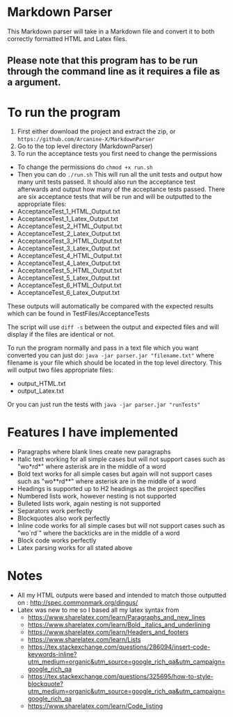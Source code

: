 # Markdown Parser
This Markdown parser will take in a Markdown file and convert it to both correctly formatted HTML and Latex files.

## Please note that this program has to be run through the command line as it requires a file as a argument.

# To run the program
1. First either download the project and extract the zip, or `https://github.com/Arcanine-X/MarkdownParser`
2. Go to the top level directory (MarkdownParser)
3. To run the acceptance tests you first need to change the permissions
  - To change the permissions do `chmod +x run.sh`
  - Then you can do `./run.sh`
This will run all the unit tests and output how many unit tests passed. It should also run the acceptance test afterwards and output how many of the acceptance tests passed.
There are six acceptance tests that will be run and will be outputted to the appropriate files:
  - AcceptanceTest_1_HTML_Output.txt
  - AcceptanceTest_1_Latex_Output.txt
  - AcceptanceTest_2_HTML_Output.txt
  - AcceptanceTest_2_Latex_Output.txt
  - AcceptanceTest_3_HTML_Output.txt
  - AcceptanceTest_3_Latex_Output.txt
  - AcceptanceTest_4_HTML_Output.txt
  - AcceptanceTest_4_Latex_Output.txt
  - AcceptanceTest_5_HTML_Output.txt
  - AcceptanceTest_5_Latex_Output.txt
  - AcceptanceTest_6_HTML_Output.txt
  - AcceptanceTest_6_Latex_Output.txt

These outputs will automatically be compared with the expected results which can be found in TestFiles/AcceptanceTests

The script will use `diff -s` between the output and expected files and will display if the files are identical or not.

To run the program normally and pass in a text file which you want converted you can just do:
`java -jar parser.jar "filename.txt"` where filename is your file which should be located in the top level directory.
This will output two files appropriate files:
  - output_HTML.txt
  - output_Latex.txt

Or you can just run the tests with `java -jar parser.jar "runTests"`

# Features I have implemented

  - Paragraphs where blank lines create new paragraphs
  - Italic text working for all simple cases but will not support cases such as "wo\*rd*" where asterisk are in the middle of a word
  - Bold text works for all simple cases but again will not support cases such as "wo\*\*rd**" where asterisk are in 
  the middle of a word
  - Headings is supported up to H2 headings as the project specifies
  - Numbered lists work, however nesting is not supported
  - Bulleted lists work, again nesting is not supported
  - Separators work perfectly
  - Blockquotes also work perfectly
  - Inline code works for all simple cases but will not support cases such as "wo\`rd`" where the backticks are in the middle of a word
  - Block code works perfectly
  - Latex parsing works for all stated above

# Notes
  - All my HTML outputs were based and intended to match those outputted on : http://spec.commonmark.org/dingus/
  - Latex was new to me so I based all my latex syntax from
    - https://www.sharelatex.com/learn/Paragraphs_and_new_lines
    - https://www.sharelatex.com/learn/Bold,_italics_and_underlining
    - https://www.sharelatex.com/learn/Headers_and_footers
    - https://www.sharelatex.com/learn/Lists
    - https://tex.stackexchange.com/questions/286094/insert-code-keywords-inline?utm_medium=organic&utm_source=google_rich_qa&utm_campaign=google_rich_qa
    - https://tex.stackexchange.com/questions/325695/how-to-style-blockquote?utm_medium=organic&utm_source=google_rich_qa&utm_campaign=google_rich_qa
    - https://www.sharelatex.com/learn/Code_listing

